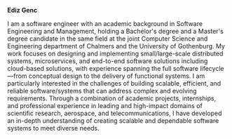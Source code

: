 <b>Ediz Genc</b>

I am a software engineer with an academic background in Software Engineering and Management, holding a Bachelor's degree and a Master's degree candidate in the same field at the joint Computer Science and Engineering department of Chalmers and the University of Gothenburg. My work focuses on designing and implementing small/large-scale distributed systems, microservices, and end-to-end software solutions including cloud-based solutions, with experience spanning the full software lifecycle—from conceptual design to the delivery of functional systems. I am particularly interested in the challenges of building scalable, efficient, and reliable software/systems that can address complex and evolving requirements. Through a combination of academic projects, internships, and professional experience in leading and high-impact domains of scientific research, aerospace, and telecommunications, I have developed an in-depth understanding of creating scalable and dependable software systems to meet diverse needs.